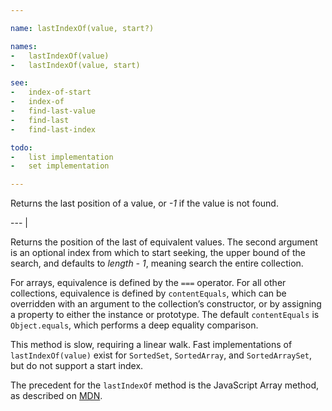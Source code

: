 ```yaml
---

name: lastIndexOf(value, start?)

names:
-   lastIndexOf(value)
-   lastIndexOf(value, start)

see:
-   index-of-start
-   index-of
-   find-last-value
-   find-last
-   find-last-index

todo:
-   list implementation
-   set implementation

---
```


Returns the last position of a value, or *-1* if the value is not found.

--- |

Returns the position of the last of equivalent values.  The second argument
is an optional index from which to start seeking, the upper bound of the
search, and defaults to *length - 1*, meaning search the entire collection.

For arrays, equivalence is defined by the `===` operator.
For all other collections, equivalence is defined by `contentEquals`, which
can be overridden with an argument to the collection’s constructor, or by
assigning a property to either the instance or prototype.
The default `contentEquals` is `Object.equals`, which performs a deep equality
comparison.

This method is slow, requiring a linear walk.
Fast implementations of `lastIndexOf(value)` exist for `SortedSet`, `SortedArray`,
and `SortedArraySet`, but do not support a start index.

The precedent for the `lastIndexOf` method is the JavaScript Array method, as
described on [MDN][].

[MDN]: https://developer.mozilla.org/en-US/docs/Web/JavaScript/Reference/Global_Objects/Array/lastIndexOf

